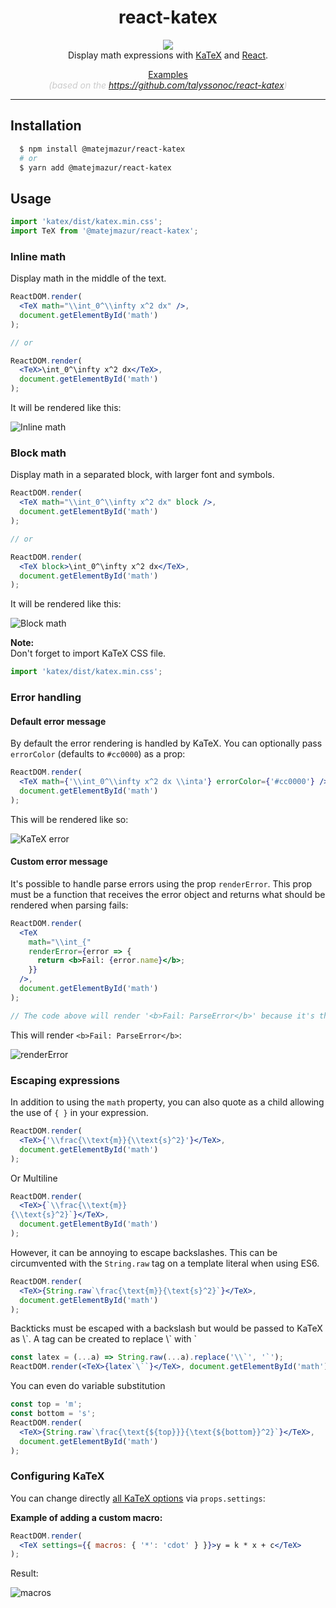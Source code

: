 <div align="center">
<h1>
  react-katex
</h1>
<p>
  <img src="https://raw.githubusercontent.com/MatejMazur/react-katex/master/docs/react-katex-logo.png" /><br />
  Display math expressions with <a href="https://khan.github.io/KaTeX" target="_blank">KaTeX</a> and <a href="https://reactjs.org" target="_blank">React</a>.
</p>
<p>
  <a href="https://codesandbox.io/s/github/MatejMazur/react-katex/tree/master/demo" target="_blank">Examples</a> <br />
  <i style="color: #ccc;">(based on the <a href="https://github.com/talyssonoc/react-katex" target="_blank">https://github.com/talyssonoc/react-katex</a>)</i>
</p>
</div>
<hr />

## Installation

```sh
  $ npm install @matejmazur/react-katex
  # or
  $ yarn add @matejmazur/react-katex
```

## Usage

```jsx
import 'katex/dist/katex.min.css';
import TeX from '@matejmazur/react-katex';
```

### Inline math

Display math in the middle of the text.

```jsx
ReactDOM.render(
  <TeX math="\\int_0^\\infty x^2 dx" />,
  document.getElementById('math')
);

// or

ReactDOM.render(
  <TeX>\int_0^\infty x^2 dx</TeX>,
  document.getElementById('math')
);
```

It will be rendered like this:

![Inline math](https://raw.githubusercontent.com/MatejMazur/react-katex/master/docs/inline.png)

### Block math

Display math in a separated block, with larger font and symbols.

```jsx
ReactDOM.render(
  <TeX math="\\int_0^\\infty x^2 dx" block />,
  document.getElementById('math')
);

// or

ReactDOM.render(
  <TeX block>\int_0^\infty x^2 dx</TeX>,
  document.getElementById('math')
);
```

It will be rendered like this:

![Block math](https://raw.githubusercontent.com/MatejMazur/react-katex/master/docs/block.png)

**Note:**<br>
Don't forget to import KaTeX CSS file.

```jsx
import 'katex/dist/katex.min.css';
```

### Error handling

#### Default error message

By default the error rendering is handled by KaTeX. You can optionally pass `errorColor` (defaults to `#cc0000`) as a prop:

```jsx
ReactDOM.render(
  <TeX math={'\\int_0^\\infty x^2 dx \\inta'} errorColor={'#cc0000'} />,
  document.getElementById('math')
);
```

This will be rendered like so:

![KaTeX error](https://raw.githubusercontent.com/MatejMazur/react-katex/master/docs/error.png)

#### Custom error message

It's possible to handle parse errors using the prop `renderError`. This prop must be a function that receives the error object and returns what should be rendered when parsing fails:

```jsx
ReactDOM.render(
  <TeX
    math="\\int_{"
    renderError={error => {
      return <b>Fail: {error.name}</b>;
    }}
  />,
  document.getElementById('math')
);

// The code above will render '<b>Fail: ParseError</b>' because it's the value returned from `renderError`.
```

This will render `<b>Fail: ParseError</b>`:

![renderError](https://raw.githubusercontent.com/MatejMazur/react-katex/master/docs/rendererror.png)

### Escaping expressions

In addition to using the `math` property, you can also quote as a child allowing the use of `{ }` in your expression.

```jsx
ReactDOM.render(
  <TeX>{'\\frac{\\text{m}}{\\text{s}^2}'}</TeX>,
  document.getElementById('math')
);
```

Or Multiline

```jsx
ReactDOM.render(
  <TeX>{`\\frac{\\text{m}}
{\\text{s}^2}`}</TeX>,
  document.getElementById('math')
);
```

However, it can be annoying to escape backslashes. This can be circumvented with the `String.raw` tag on a template literal when using ES6.

```jsx
ReactDOM.render(
  <TeX>{String.raw`\frac{\text{m}}{\text{s}^2}`}</TeX>,
  document.getElementById('math')
);
```

Backticks must be escaped with a backslash but would be passed to KaTeX as \\\`. A tag can be created to replace \\\` with \`

```jsx
const latex = (...a) => String.raw(...a).replace('\\`', '`');
ReactDOM.render(<TeX>{latex`\``}</TeX>, document.getElementById('math'));
```

You can even do variable substitution

```jsx
const top = 'm';
const bottom = 's';
ReactDOM.render(
  <TeX>{String.raw`\frac{\text{${top}}}{\text{${bottom}}^2}`}</TeX>,
  document.getElementById('math')
);
```

### Configuring KaTeX

You can change directly [all KaTeX options](https://katex.org/docs/options.html) via `props.settings`:

**Example of adding a custom macro:**

```jsx
ReactDOM.render(
  <TeX settings={{ macros: { '*': 'cdot' } }}>y = k * x + c</TeX>
);
```

Result:

![macros](https://raw.githubusercontent.com/MatejMazur/react-katex/master/docs/macros.png)
